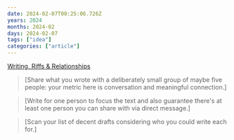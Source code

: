 ```yaml
---
date: 2024-02-07T00:25:06.726Z
years: 2024
months: 2024-02
days: 2024-02-07
tags: ["idea"]
categories: ["article"]
---
```

[Writing, Riffs & Relationships](https://tomcritchlow.com/2023/02/10/riffs)

> [Share what you wrote with a deliberately small group of maybe five people: your metric here is conversation and meaningful connection.]

> [Write for one person to focus the text and also guarantee there's at least one person you can share with via direct message.]

> [Scan your list of decent drafts considering who you could write each for.]
